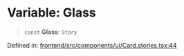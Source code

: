 # Variable: Glass

> `const` **Glass**: `Story`

Defined in: [frontend/src/components/ui/Card.stories.tsx:44](https://github.com/lsendel/sass/blob/ca8b2b87627589617e0de57047e1f50d53e78078/frontend/src/components/ui/Card.stories.tsx#L44)
